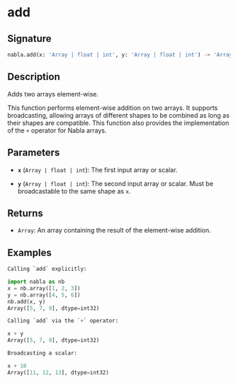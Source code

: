 # add

## Signature

```python
nabla.add(x: 'Array | float | int', y: 'Array | float | int') -> 'Array'
```

<!--  -->
## Description

Adds two arrays element-wise.

This function performs element-wise addition on two arrays. It supports
broadcasting, allowing arrays of different shapes to be combined as long
as their shapes are compatible. This function also provides the
implementation of the `+` operator for Nabla arrays.

## Parameters

- **`x`** (`Array | float | int`): The first input array or scalar.

- **`y`** (`Array | float | int`): The second input array or scalar. Must be broadcastable to the same shape as `x`.

## Returns

- `Array`: An array containing the result of the element-wise addition.

## Examples

```python
Calling `add` explicitly:

import nabla as nb
x = nb.array([1, 2, 3])
y = nb.array([4, 5, 6])
nb.add(x, y)
Array([5, 7, 9], dtype=int32)

Calling `add` via the `+` operator:

x + y
Array([5, 7, 9], dtype=int32)

Broadcasting a scalar:

x + 10
Array([11, 12, 13], dtype=int32)
```
